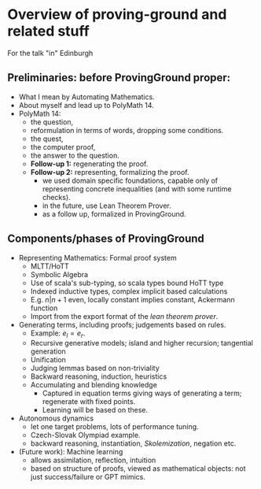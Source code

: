 # Overview of proving-ground and related stuff

For the talk "in" Edinburgh

## Preliminaries: before ProvingGround proper:

* What I mean by Automating Mathematics.
* About myself and lead up to PolyMath 14.
* PolyMath 14:
    * the question,
    * reformulation in terms of words, dropping some conditions.
    * the quest,
    * the computer proof,
    * the answer to the question.
    * __Follow-up 1:__ regenerating the proof.
    * __Follow-up 2:__ representing, formalizing the proof.
        * we used domain specific foundations, capable only of representing concrete inequalities (and with some runtime checks).
        * in the future, use Lean Theorem Prover.
        * as a follow up, formalized in ProvingGround.

## Components/phases of ProvingGround

* Representing Mathematics: Formal proof system
    * MLTT/HoTT
    * Symbolic Algebra
    * Use of scala's sub-typing, so scala types bound HoTT type
    * Indexed inductive types, complex implicit based calculations
    * E.g. $n | n + 1$ even, locally constant implies constant, Ackermann function
    * Import from the export format of the _lean theorem prover_.
* Generating terms, including proofs; judgements based on rules.
    * Example: $e_l = e_r$.
    * Recursive generative models; island and higher recursion; tangential generation
    * Unification
    * Judging lemmas based on non-triviality
    * Backward reasoning, induction, heuristics
    * Accumulating and blending knowledge
        * Captured in equation terms giving ways of generating a term; regenerate with fixed points.
        * Learning will be based on these.
* Autonomous dynamics
    * let one target problems, lots of performance tuning.
    * Czech-Slovak Olympiad example.
    * backward reasoning, instantiation, _Skolemization_, negation etc.
* (Future work): Machine learning
    * allows assimilation, reflection, intuition
    * based on structure of proofs, viewed as mathematical objects: not just success/failure or GPT mimics.
